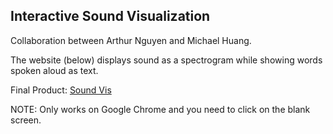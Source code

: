## Interactive Sound Visualization

Collaboration between Arthur Nguyen and Michael Huang.

The website (below) displays sound as a spectrogram while showing words spoken aloud as text.

Final Product: [Sound Vis](https://michaelyhuang23.github.io/Sound-Vis/) 

NOTE: Only works on Google Chrome and you need to click on the blank screen.


